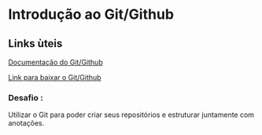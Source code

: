 #   Introdução ao Git/Github
##  Links ùteis  
[Documentação do Git/Github](https://git-scm.com/doc)

[Link para baixar o Git/Github](https://desktop.github.com/)

### Desafio :
Utilizar o Git para poder criar seus repositórios e 
estruturar juntamente com anotações.
